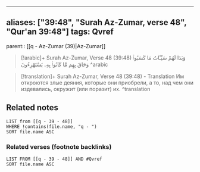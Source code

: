 
---
aliases: ["39:48", "Surah Az-Zumar, verse 48", "Qur'an 39:48"]
tags: Qvref
---

parent:: [[q - Az-Zumar (39)|Az-Zumar]]

> [!arabic]+ Surah Az-Zumar, Verse 48 (39:48)
> <span class="quran-arabic">وَبَدَا لَهُمْ سَيِّـَٔاتُ مَا كَسَبُوا۟ وَحَاقَ بِهِم مَّا كَانُوا۟ بِهِۦ يَسْتَهْزِءُونَ</span>
^arabic

> [!translation]+ Surah Az-Zumar, Verse 48 (39:48) - Translation
> Им откроются злые деяния, которые они приобрели, а то, над чем они издевались, окружит (или поразит) их.
^translation



## Related notes
```dataview
LIST from [[q - 39 - 48]]
WHERE !contains(file.name, "q - ")
SORT file.name ASC
```

### Related verses (footnote backlinks)
```dataview
LIST FROM [[q - 39 - 48]] AND #Qvref
SORT file.name ASC
```

